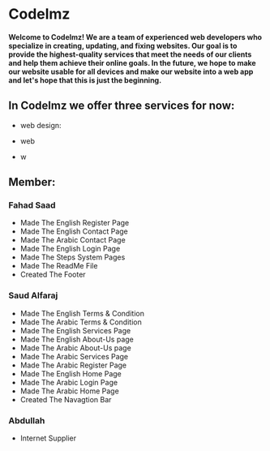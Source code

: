 # Codelmz
#### Welcome to Codelmz! We are a team of experienced web developers who specialize in creating, updating, and fixing websites. Our goal is to provide the highest-quality services that meet the needs of our clients and help them achieve their online goals. In the future, we hope to make our website usable for all devices and make our website into a web app and let's hope that this is just the beginning.

## In Codelmz we offer three services for now:

- web design:

- web

- w

## Member:

### Fahad Saad
- Made The English Register Page
- Made The English Contact Page
- Made The Arabic Contact Page
- Made The English Login Page
- Made The Steps System Pages
- Made The ReadMe File
- Created The Footer
### Saud Alfaraj
- Made The English Terms & Condition
- Made The Arabic Terms & Condition
- Made The English Services Page
- Made The English About-Us page
- Made The Arabic About-Us page
- Made The Arabic Services Page
- Made The Arabic Register Page
- Made The English Home Page
- Made The Arabic Login Page
- Made The Arabic Home Page
- Created The Navagtion Bar
### Abdullah 
- Internet Supplier
